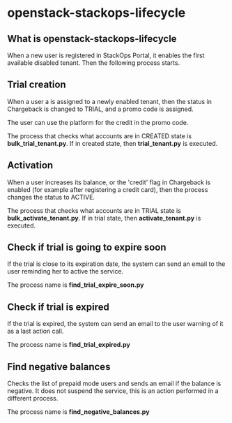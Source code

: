 # openstack-stackops-lifecycle
## What is openstack-stackops-lifecycle

When a new user is registered in StackOps Portal, it enables the first available disabled tenant. Then the following process starts.

## Trial creation

When a user a is assigned to a newly enabled tenant, then the status in Chargeback is changed to TRIAL, and a promo code is assigned.

The user can use the platform for the credit in the promo code.

The process that checks what accounts are in CREATED state is **bulk_trial_tenant.py**. If in created state, then **trial_tenant.py** is executed.


## Activation

When a user increases its balance, or the 'credit' flag in Chargeback is enabled (for example after registering a credit  card), then the process changes the status to ACTIVE.

The process that checks what accounts are in TRIAL state is **bulk_activate_tenant.py**. If in trial state, then **activate_tenant.py** is executed.

## Check if trial is going to expire soon

If the trial is close to its expiration date, the system can send an email to the user reminding her to active the service.

The process name is **find_trial_expire_soon.py**

## Check if trial is expired

If the trial is expired, the system can send an email to the user warning of it as a last action call.

The process name is **find_trial_expired.py**

## Find negative balances

Checks the list of prepaid mode users and sends an email if the balance is negative. It does not suspend the service, this is an action performed in a different process.

The process name is **find_negative_balances.py**
